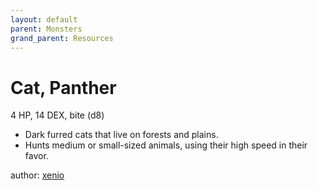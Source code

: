 ```yaml
---
layout: default
parent: Monsters
grand_parent: Resources 
--- 
```


# Cat, Panther
4 HP, 14 DEX, bite (d8)  
- Dark furred cats that live on forests and plains.  
- Hunts medium or small-sized animals, using their high speed in their favor.  

author: [xenio](https://xenioinabottle.blogspot.com) 
